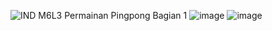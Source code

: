 ![IND M6L3 Permainan _Pingpong_  Bagian 1](https://github.com/user-attachments/assets/709159f2-2de4-4423-bbff-1da3a9a218cd)
![image](https://github.com/user-attachments/assets/d85cc4e5-6764-434c-b191-f809dd77f1a5)
![image](https://github.com/user-attachments/assets/91b1eb2d-aacc-416d-b3c3-4f579f43eddb)
